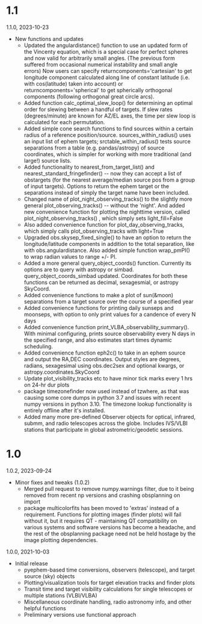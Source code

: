 # 1.1

1.1.0, 2023-10-23

* New functions and updates
    - Updated the angulardistance() function to use an updated form of the Vincenty equation, which is a special case for perfect spheres and now valid for arbitrarily small angles.  (The previous form suffered from occasional numerical instability and small angle errors)  Now users can specify returncomponents='cartesian' to get longitude component calculated along line of constant latitude (i.e. with cos(latitude) taken into account) or returncomponents='spherical' to get spherically orthogonal components (following orthogonal great circle arcs).
    - Added function calc_optimal_slew_loop() for determining an optimal order for slewing between a handful of targets. If slew rates (degrees/minute) are known for AZ/EL axes, the time per slew loop is calculated for each permutation.
    - Added simple cone search functions to find sources within a certain radius of a reference position/source.  sources_within_radius() uses an input list of ephem targets; srctable_within_radius() tests source separations from a table (e.g. pandas/astropy) of source coordinates, which is simpler for working with more traditional (and large!) source lists.
    - Added functionality to nearest_from_target_list() and nearest_standard_fringefinder() -- now they can accept a list of obstargets (for the nearest average/median source pos from a group of input targets).  Options to return the ephem target or the separations instead of simply the target name have been included.
    - Changed name of plot_night_observing_tracks() to the slightly more general plot_observing_tracks() -- without the 'night'. And added new convenience function for plotting the nighttime version, called  plot_night_observing_tracks() , which simply sets light_fill=False
    - Also added convenience function for plot_day_observing_tracks, which simply calls plot_observing_tracks with light=True
    - Upgraded obs.skysep_fixed_single() to have an option to return the longitude/latitude components in addition to the total separation, like with obs.angulardistance.  Also added simple function wrap_pmPI() to wrap radian values to range +/- PI.  
    - Added a more general query_object_coords() function.  Currently its options are to query with astropy or simbad.  query_object_coords_simbad updated.  Coordinates for both these functions can be returned as decimal, sexagesmial, or astropy SkyCoord.
    - Added convenience functions to make a plot of sun(&moon) separations from a target source over the course of a specified year
    - Added convenience functions for printing daily sunseps and moonseps, with option to only print values for a candence of every N days
    - Added convenience function print_VLBA_observability_summary().  With minimal configuring, prints source observability every N days in the specified range, and also estimates start times dynamic scheduling.
    - Added convenience function eph2c() to take in an ephem source and output the RA,DEC coordinates. Output styles are degrees, radians, sexagesimal using obs.dec2sex and optional kwargs, or astropy.coordinates.SkyCoord
    - Update plot_visibility_tracks etc to have minor tick marks every 1 hrs on 24-hr dur plots
    - package timezonefinder now used instead of tzwhere, as that was causing some core dumps in python 3.7 and issues with recent numpy versions in python 3.10. The timezone lookup functionality is entirely offline after it's installed.
    - Added many more pre-defined Observer objects for optical, infrared, submm, and radio telescopes across the globe.  Includes IVS/VLBI stations that participate in global astrometric/geodetic sessions.


# 1.0

1.0.2, 2023-09-24

* Minor fixes and tweaks (1.0.2)
    - Merged pull request to remove numpy.warnings filter, due to it being removed from recent np versions and crashing obsplanning on import
    - package multicolorfits has been moved to 'extras' instead of a requirement.  Functions for plotting images (finder plots) will fail without it, but it requires QT - maintaining QT compatibility on various systems and software versions has become a headache, and the rest of the obsplanning package need not be held hostage by the image plotting dependencies.


1.0.0, 2021-10-03

* Initial release
    - pyephem-based time conversions, observers (telescope), and target source (sky) objects
    - Plotting/visualization tools for target elevation tracks and finder plots
    - Transit time and target visibility calculations for single telescopes or multiple stations (VLBI/VLBA)
    - Miscellaneous coordinate handling, radio astronomy info, and other helpful functions
    - Preliminary versions use functional approach
